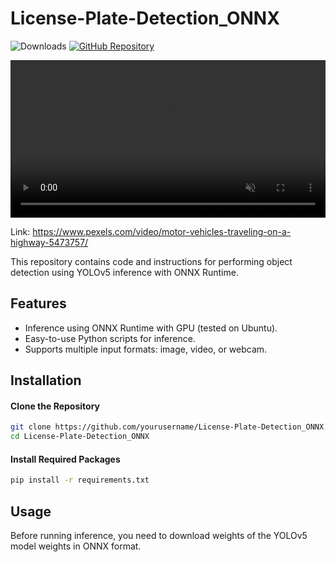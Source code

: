 # License-Plate-Detection_ONNX

![Downloads](https://img.shields.io/github/downloads/Mrkomiljon/License-Plate-Detection_ONNX/total) [![GitHub Repository](https://img.shields.io/badge/GitHub-Repository-blue?logo=github)](https://github.com/Mrkomiljon/License-Plate-Detection_ONNX)

<video controls autoplay loop src="https://github.com/user-attachments/assets/cc641c10-164a-47be-acff-c461f0c386c3" muted="false" width="100%"></video>




Link: https://www.pexels.com/video/motor-vehicles-traveling-on-a-highway-5473757/

This repository contains code and instructions for performing object detection using YOLOv5 inference with ONNX Runtime.

## Features

- Inference using ONNX Runtime with GPU (tested on Ubuntu).
- Easy-to-use Python scripts for inference.
- Supports multiple input formats: image, video, or webcam.

## Installation

#### Clone the Repository

```bash
git clone https://github.com/yourusername/License-Plate-Detection_ONNX.git
cd License-Plate-Detection_ONNX
```

#### Install Required Packages

```bash
pip install -r requirements.txt
```

## Usage

Before running inference, you need to download weights of the YOLOv5 model weights in ONNX format.

